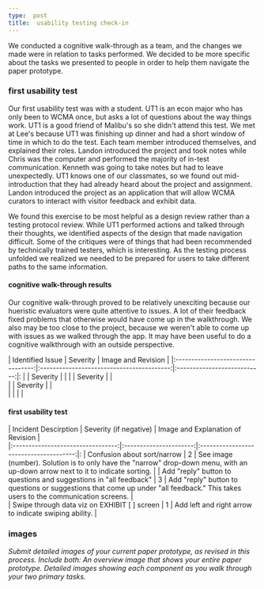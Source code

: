 ```yaml
---
type:  post
title:  usability testing check-in
---
```


We conducted a cognitive walk-through as a team, and the changes we made were in relation to tasks performed. We decided to be more specific about the tasks we presented to people in order to help them navigate the paper prototype. 

### first usability test

Our first usability test was with a student. UT1 is an econ major who has only been to WCMA once, but asks a lot of questions about the way things work. UT1 is a good friend of Malibu's so she didn't attend this test. We met at Lee's because UT1 was finishing up dinner and had a short window of time in which to do the test. Each team member introduced themselves, and explained their roles. Landon introduced the project and took notes while Chris was the computer and performed the majority of in-test communication. Kenneth was going to take notes but had to leave unexpectedly. UT1 knows one of our classmates, so we found out mid-introduction that they had already heard about the project and assignment. Landon introduced the project as an application that will allow WCMA curators to interact with visitor feedback and exhibit data.  

We found this exercise to be most helpful as a design review rather than a testing protocol review. While UT1 performed actions and talked through their thoughts, we identified aspects of the design that made navigation difficult. Some of the critiques were of things that had been recommended by technically trained testers, which is interesting. As the testing process unfolded we realized we needed to be prepared for users to take different paths to the same information. 


#### cognitive walk-through results
Our cognitive walk-through proved to be relatively unexciting because our hueristic evaluators were quite attentive to issues. A lot of their feedback fixed problems that otherwise would have come up in the walkthrough. We also may be too close to the project, because we weren't able to come up with issues as we walked through the app. It may have been useful to do a cognitive walkthrough with an outside perspective. 

|       Identified Issue            |             Severity                      |       Image and  Revision   | 
|:---------------------------------:|:-----------------------------------------:|:---------------------------:|:
|                                   |             Severity                      |                                                           |
|                                   |             Severity                      |                                                           |    
|                                   |             Severity                      |                                                           |                                                
|                                   |                                           |                                                           |


#### first usability test

|       Incident Descirption        | Severity (if negative) |      Image and Explanation of Revision |         
|:---------------------------------:|:----------------------:|:--------------------------------------:|:
|   Confusion about sort/narrow     |            2            |    See image (number).  Solution is to only have the "narrow" drop-down menu, with an up-down arrow next to it to indicate sorting.    |
|   Add "reply" button to questions and suggestions in "all feedback"     |   3       |   Add "reply" button to questions or suggestions that come up under "all feedback." This takes users to the communication screens. |    
|   Swipe through data viz on EXHIBIT [  ] screen     |      1                  |  Add left and right arrow to indicate swiping ability.  |    

### images

*Submit detailed images of your current paper prototype, as revised in this process. Include both:
An overview image that shows your entire paper prototype.
Detailed images showing each component as you walk through your two primary tasks.*

